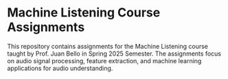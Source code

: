 # Machine Listening Course Assignments

This repository contains assignments for the Machine Listening course taught by Prof. Juan Bello in Spring 2025 Semester. The assignments focus on audio signal processing, feature extraction, and machine learning applications for audio understanding.
